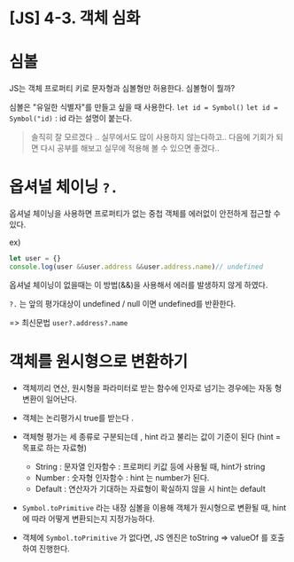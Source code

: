 # [JS] 4-3. 객체 심화

# 심볼
JS는 객체 프로퍼티 키로 문자형과 심볼형만 허용한다. 
심볼형이 뭘까?

심볼은 "유일한 식별자"를 만들고 싶을 때 사용한다.
`let id = Symbol()` 
`let id = Symbol("id)` : id 라는 설명이 붙는다. 

> 솔직히 잘 모르겠다 .. 실무에서도 많이 사용하지 않는다하고..
다음에 기회가 되면 다시 공부를 해보고 실무에 적용해 볼 수 있으면 좋겠다.. 


# 옵셔널 체이닝 `?.`

옵셔널 체이닝을 사용하면 프로퍼티가 없는 중첩 객체를 에러없이 안전하게 접근할 수 있다.

ex)
```js
let user = {}
console.log(user &&user.address &&user.address.name)// undefined
```

옵셔널 체이닝이 없을때는 이 방법(&&)을 사용해서 에러를 발생하지 않게 하였다.

`?.` 는 앞의 평가대상이 undefined / null 이면 undefined를 반환한다.

=> 최신문법 `user?.address?.name`

# 객체를 원시형으로 변환하기 

- 객체끼리 연산, 원시형을 파라미터로 받는 함수에 인자로 넘기는 경우에는 자동 형 변환이 일어난다.
- 객체는 논리평가시 true를 받는다 .
- 객체형 평가는 세 종류로 구분되는데 , hint 라고 불리는 값이 기준이 된다 (hint = 목표로 하는 자료형)
  - String : 문자열 인자함수 : 프로퍼티 키값 등에 사용될 때, hint가 string
  - Number : 숫자형 인자함수 : hint 는 number가 된다.
  - Default : 연산자가 기대하는 자료형이 확실하지 않을 시 hint는 default 

- `Symbol.toPrimitive` 라는 내장 심볼을 이용해 객체가 원시형으로 변환될 때, hint에 따라 어떻게 변환되는지 지정가능하다. 

- 객체에 `Symbol.toPrimitive` 가 없다면, JS 엔진은 toString => valueOf 를 호출하여 진행한다.
